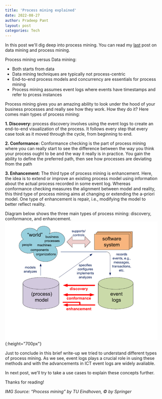 ```yaml
---
title: 'Process mining explained'
date: 2022-08-27
author: Pradeep Pant
layout: post
categories: Tech
---
```


In this post we'll dig deep into process mining. You can read my [last](/tech/2022/07/02/business_process_and_process_mining.html) post on data mining and process mining.

Process mining versus Data mining:

* Both starts from data
* Data mining techniques are typically not process-centric
* End-to-end process models and concurrency are essentials for process mining
* Process mining assumes event logs where events have timestamps and refer to prcess instances

Process mining gives you an amazing ability to look under the hood of your business processes and really see
how they work. How they do it? Here comes main types of process mining: 

**1. Discovery:**
process discovery involves using the event logs to create an end-to-end visualization of the process. It follows
every step that every case took as it moved through the cycle, from beginning to end.

**2. Conformance:**
Conformance checking is the part of process mining where you can
really start to see the difference between the way you think your
process ought to be and the way it really is in practice. You gain
the ability to define the preferred path, then see how processes
are deviating from the path

**3. Enhancement:**
The third type of process mining is enhancement. Here, the idea is to extend
or improve an existing process model using information about the actual process
recorded in some event log. Whereas conformance checking measures the alignment
between model and reality, this third type of process mining aims at changing or
extending the a-priori model. One type of enhancement is repair, i.e., modifying the
model to better reflect reality.

Diagram below shows the three main types of process mining: discovery, conformance, and enhancement.
![](/data/images/process_mining_basic_workflow.png){:height="700px"}


Just to conclude in this brief write-up we tried to understand different types of process mining. As we see, event logs plays a crucial role in using these methods and with the advancements in ICT event logs are widely avaliable.

In next post, we'll try to take a use cases to explain these concepts further.

 
Thanks for reading!


*IMG Source: “Process mining” by TU Eindhoven, © by Springer*
